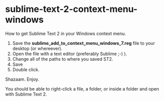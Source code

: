 sublime-text-2-context-menu-windows
===================================

How to get Sublime Text 2 in your Windows context menu.

1. Save the **sublime_add_to_context_menu_windows_7.reg** file to your desktop (or whereever).
2. Open the file with a text editor (preferably Sublime ;-) ).
3. Change all of the paths to where you saved ST2.
4. Save
5. Double click.


Shazaam.  Enjoy.

You should be able to right-click a file, a folder, or inside a folder and open with Sublime Text 2.


